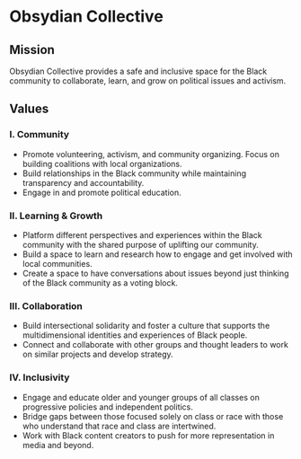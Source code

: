 # Obsydian Collective

## Mission
Obsydian Collective provides a safe and inclusive space for the Black community to collaborate, learn, and grow on political issues and activism.

## Values

### I. Community
- Promote volunteering, activism, and community organizing. Focus on building coalitions with local organizations.
- Build relationships in the Black community while maintaining transparency and accountability.
- Engage in and promote political education.


### II. Learning & Growth
- Platform different perspectives and experiences within the Black community with the shared purpose of uplifting our community.
- Build a space to learn and research how to engage and get involved with local communities.
- Create a space to have conversations about issues beyond just thinking of the Black community as a voting block.


### III. Collaboration
- Build intersectional solidarity and foster a culture that supports the multidimensional identities and experiences of Black people.
- Connect and collaborate with other groups and thought leaders to work on similar projects and develop strategy.


### IV. Inclusivity
- Engage and educate older and younger groups of all classes on progressive policies and independent politics.
- Bridge gaps between those focused solely on class or race with those who understand that race and class are intertwined.
- Work with Black content creators to push for more representation in media and beyond.
